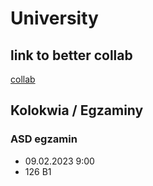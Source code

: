 # University

## link to better collab 
[collab](https://colab.to/r)

## Kolokwia / Egzaminy

### ASD egzamin
- 09.02.2023 9:00
- 126 B1
